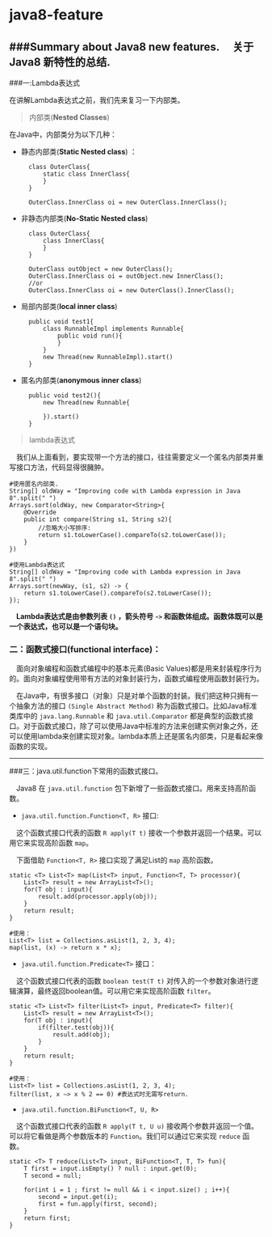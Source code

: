 # java8-feature

###Summary about Java8 new features. &emsp;关于Java8 新特性的总结.
---
###一:Lambda表达式

在讲解Lambda表达式之前，我们先来复习一下内部类。

> 内部类(**Nested Classes**)

在Java中，内部类分为以下几种：

* 静态内部类(**Static Nested class**) ：
	
		class OuterClass{
			static class InnerClass{
			}
		}
	
		OuterClass.InnerClass oi = new OuterClass.InnerClass();

* 非静态内部类(**No-Static Nested class**)
	
		class OuterClass{	
			class InnerClass{
			}
		}	
		
		OuterClass outObject = new OuterClass();
		OuterClass.InnerClass oi = outObject.new InnerClass();
		//or
		OuterClass.InnerClass oi = new OuterClass().InnerClass();

* 局部内部类(**local inner class**)
	
		public void test1{
			class RunnableImpl implements Runnable{
				public void run(){
				}
			}
			new Thread(new RunnableImpl).start()
		}
	
* 匿名内部类(**anonymous inner class**)
	
		public void test2(){
			new Thread(new Runnable{
			
			}).start()
		}

> lambda表达式

&emsp;我们从上面看到，要实现带一个方法的接口，往往需要定义一个匿名内部类并重写接口方法，代码显得很臃肿。

	#使用匿名内部类.
	String[] oldWay = "Improving code with Lambda expression in Java 8".split(" ")
	Arrays.sort(oldWay, new Comparator<String>{
		@Override
		public int compare(String s1, String s2){
			//忽略大小写排序:
			return s1.toLowerCase().compareTo(s2.toLowerCase());
		}
	})

	#使用Lambda表达式
	String[] oldWay = "Improving code with Lambda expression in Java 8".split(" ")
	Arrays.sort(newWay, (s1, s2) -> {
		return s1.toLowerCase().compareTo(s2.toLowerCase());
	});

&emsp;**Lambda表达式是由参数列表 `()` ，箭头符号 `->` 和函数体组成。函数体既可以是一个表达式，也可以是一个语句块。**

### 二：函数式接口(functional interface)：

&emsp;面向对象编程和函数式编程中的基本元素(Basic Values)都是用来封装程序行为的。面向对象编程使用带有方法的对象封装行为，函数式编程使用函数封装行为。

&emsp;在Java中，有很多接口（对象）只是对单个函数的封装。我们把这种只拥有一个抽象方法的接口 `(Single Abstract Method)` 称为函数式接口。比如Java标准类库中的	`java.lang.Runnable` 和 `java.util.Comparator` 都是典型的函数式接口。对于函数式接口，除了可以使用Java中标准的方法来创建实例对象之外，还可以使用lambda来创建实现对象。lambda本质上还是匿名内部类，只是看起来像函数的实现。

---

###三：java.util.function下常用的函数式接口。

&emsp;Java8 在 `java.util.function` 包下新增了一些函数式接口。用来支持高阶函数。

* `java.util.function.Function<T, R>` 接口:
	
&emsp;这个函数式接口代表的函数 `R apply(T t)` 接收一个参数并返回一个结果。可以用它来实现高阶函数 `map`。 

&emsp;下面借助 `Function<T, R>` 接口实现了满足List的 `map` 高阶函数。

	static <T> List<T> map(List<T> input, Function<T, T> processor){
		List<T> result = new ArrayList<T>();
		for(T obj : input){
			result.add(processor.apply(obj));
		}
		return result;
	}

	#使用：
	List<T> list = Collections.asList(1, 2, 3, 4);
	map(list, (x) -> return x * x);


* `java.util.function.Predicate<T>` 接口：

&emsp;这个函数式接口代表的函数 `boolean test(T t)` 对传入的一个参数对象进行逻辑演算，最终返回boolean值。可以用它来实现高阶函数 `filter`。

	static <T> List<T> filter(List<T> input, Predicate<T> filter){
		List<T> result = new ArrayList<T>();
		for(T obj : input){
			if(filter.test(obj)){
				result.add(obj);
			}
		}
		return result;
	}
	
	#使用：
	List<T> list = Collections.asList(1, 2, 3, 4);
	filter(list, x —> x % 2 == 0) #表达式时无需写return.

* `java.util.function.BiFunction<T, U, R>`
	
&emsp;这个函数式接口代表的函数 `R apply(T t, U u)` 接收两个参数并返回一个值。
可以将它看做是两个参数版本的 `Function`。我们可以通过它来实现 `reduce` 函数。
		
	static <T> T reduce(List<T> input, BiFunction<T, T, T> fun){
		T first = input.isEmpty() ? null : input.get(0);
		T second = null;
		
		for(int i = 1 ; first != null && i < input.size() ; i++){
			second = input.get(i);
			first = fun.apply(first, second);
		}
		return first;
	}




